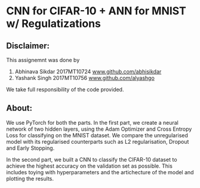 # CNN for CIFAR-10 + ANN for MNIST w/ Regulatizations
## Disclaimer:
This assignemnt was done by
  1) Abhinava Sikdar 2017MT10724 www.github.com/abhisikdar
  2) Yashank Singh 2017MT10756 www.github.com/alyashgo

We take full responsibility of the code provided.

## About:
We use PyTorch for both the parts. In the first part, we create a neural network of two hidden layers, using the Adam Optimizer and Cross Entropy Loss for classifying on the MNIST dataset. We compare the unregularised model with its regularised counterparts such as L2 regularisation, Dropout and Early Stopping.

In the second part, we built a CNN to classify the CIFAR-10 dataset to achieve the highest accuracy on the validation set as possible. This includes toying with hyperparameters and the artichecture of the model and plotting the results.
